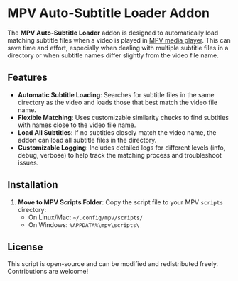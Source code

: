 # MPV Auto-Subtitle Loader Addon

The **MPV Auto-Subtitle Loader** addon is designed to automatically load matching subtitle files when a video is played in [MPV media player](https://mpv.io). This can save time and effort, especially when dealing with multiple subtitle files in a directory or when subtitle names differ slightly from the video file name.

## Features

- **Automatic Subtitle Loading**: Searches for subtitle files in the same directory as the video and loads those that best match the video file name.
- **Flexible Matching**: Uses customizable similarity checks to find subtitles with names close to the video file name.
- **Load All Subtitles**: If no subtitles closely match the video name, the addon can load all subtitle files in the directory.
- **Customizable Logging**: Includes detailed logs for different levels (info, debug, verbose) to help track the matching process and troubleshoot issues.


## Installation

1. **Move to MPV Scripts Folder**: Copy the script file to your MPV `scripts` directory:
    - On Linux/Mac: `~/.config/mpv/scripts/`
    - On Windows: `%APPDATA%\mpv\scripts\`

## License

This script is open-source and can be modified and redistributed freely. Contributions are welcome!
